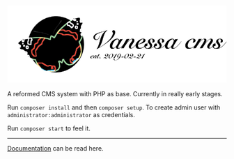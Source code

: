 ![logo](https://github.com/maxa11an/vanessa/raw/develop/docs/images/VanessaCMS.png)

A reformed CMS system with PHP as base.
Currently in really early stages.

Run `composer install` and then `composer setup`. To create admin user with `administrator:administrator` as credentials.

Run `composer start` to feel it.

---

[Documentation](ApiIndex.md) can be read here.